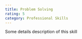 ```yaml
---
title: Problem Solving
rating: 5
category: Professional Skills
---
```


Some details description of this skill
